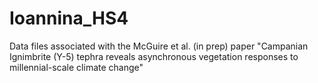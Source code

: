 # Ioannina_HS4
Data files associated with the McGuire et al. (in prep) paper "Campanian Ignimbrite (Y-5) tephra reveals asynchronous vegetation responses to millennial-scale climate change"
